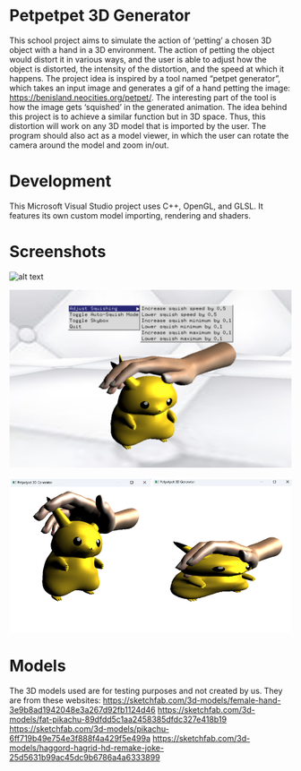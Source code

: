 # Petpetpet 3D Generator

This school project aims to simulate the action of ‘petting’ a chosen 3D object with a hand in a 3D environment. The action of petting the object would distort it in various ways, and the user is able to adjust how the object is distorted, the intensity of the distortion, and the speed at which it happens. The project idea is inspired by a tool named “petpet generator”, which takes an input image and generates a gif of a hand petting the image: https://benisland.neocities.org/petpet/. The interesting part of the tool is how the image gets ‘squished’ in the generated animation. The idea behind this project is to achieve a similar function but in 3D space. Thus, this distortion will work on any 3D model that is imported by the user. The program should also act as a model viewer, in which the user can rotate the camera around the model and zoom in/out.

# Development

This Microsoft Visual Studio project uses C++, OpenGL, and GLSL. It features its own custom model importing, rendering and shaders.

# Screenshots

![alt text](screenshots/recording.gif)

![alt text](screenshots/main.png)

![alt text](screenshots/squish.png)

# Models

The 3D models used are for testing purposes and not created by us. They are from these websites:
https://sketchfab.com/3d-models/female-hand-3e9b8ad1942048e3a267d92fb1124d46
https://sketchfab.com/3d-models/fat-pikachu-89dfdd5c1aa2458385dfdc327e418b19
https://sketchfab.com/3d-models/pikachu-6ff719b49e754e3f888f4a429f5e499a
https://sketchfab.com/3d-models/haggord-hagrid-hd-remake-joke-25d5631b99ac45dc9b6786a4a6333899
